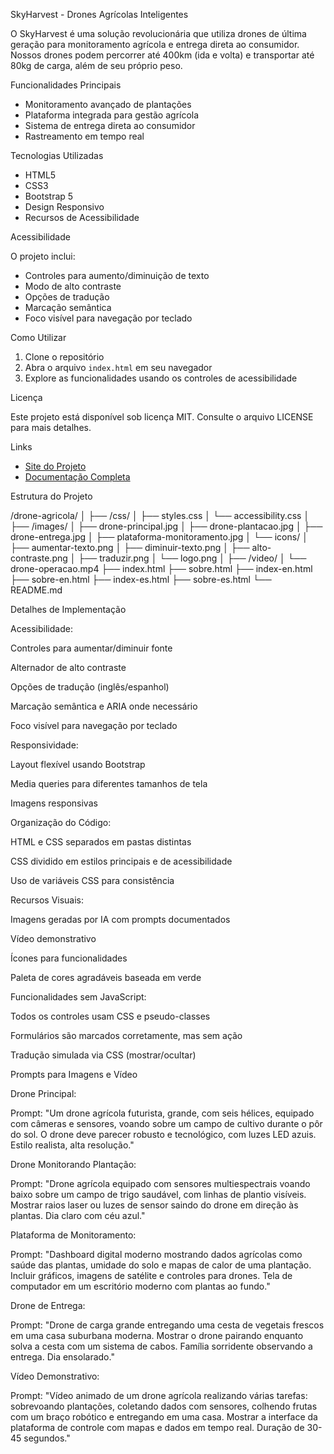 SkyHarvest - Drones Agrícolas Inteligentes

O SkyHarvest é uma solução revolucionária que utiliza drones de última geração para monitoramento agrícola e entrega direta ao consumidor. Nossos drones podem percorrer até 400km (ida e volta) e transportar até 80kg de carga, além de seu próprio peso.

Funcionalidades Principais

- Monitoramento avançado de plantações
- Plataforma integrada para gestão agrícola
- Sistema de entrega direta ao consumidor
- Rastreamento em tempo real

Tecnologias Utilizadas

- HTML5
- CSS3
- Bootstrap 5
- Design Responsivo
- Recursos de Acessibilidade

Acessibilidade

O projeto inclui:

- Controles para aumento/diminuição de texto
- Modo de alto contraste
- Opções de tradução
- Marcação semântica
- Foco visível para navegação por teclado

Como Utilizar

1. Clone o repositório
2. Abra o arquivo `index.html` em seu navegador
3. Explore as funcionalidades usando os controles de acessibilidade

Licença

Este projeto está disponível sob licença MIT. Consulte o arquivo LICENSE para mais detalhes.

Links

- [Site do Projeto](https://gleycirai.github.io/agrinho_2025/)
- [Documentação Completa](sobre.html)

Estrutura do Projeto

/drone-agricola/
│
├── /css/
│   ├── styles.css
│   └── accessibility.css
│
├── /images/
│   ├── drone-principal.jpg
│   ├── drone-plantacao.jpg
│   ├── drone-entrega.jpg
│   ├── plataforma-monitoramento.jpg
│   └── icons/
│       ├── aumentar-texto.png
│       ├── diminuir-texto.png
│       ├── alto-contraste.png
│       ├── traduzir.png
│       └── logo.png
│
├── /video/
│   └── drone-operacao.mp4
├── index.html
├── sobre.html
├── index-en.html
├── sobre-en.html
├── index-es.html
├── sobre-es.html
└── README.md

Detalhes de Implementação

Acessibilidade:

Controles para aumentar/diminuir fonte

Alternador de alto contraste

Opções de tradução (inglês/espanhol)

Marcação semântica e ARIA onde necessário

Foco visível para navegação por teclado

Responsividade:

Layout flexível usando Bootstrap

Media queries para diferentes tamanhos de tela

Imagens responsivas

Organização do Código:

HTML e CSS separados em pastas distintas

CSS dividido em estilos principais e de acessibilidade

Uso de variáveis CSS para consistência

Recursos Visuais:

Imagens geradas por IA com prompts documentados

Vídeo demonstrativo

Ícones para funcionalidades

Paleta de cores agradáveis baseada em verde

Funcionalidades sem JavaScript:

Todos os controles usam CSS e pseudo-classes

Formulários são marcados corretamente, mas sem ação

Tradução simulada via CSS (mostrar/ocultar)

Prompts para Imagens e Vídeo

Drone Principal:

Prompt: "Um drone agrícola futurista, grande, com seis hélices, equipado com câmeras e sensores, voando sobre um campo de cultivo durante o pôr do sol. O drone deve parecer robusto e tecnológico, com luzes LED azuis. Estilo realista, alta resolução."

Drone Monitorando Plantação:

Prompt: "Drone agrícola equipado com sensores multiespectrais voando baixo sobre um campo de trigo saudável, com linhas de plantio visíveis. Mostrar raios laser ou luzes de sensor saindo do drone em direção às plantas. Dia claro com céu azul."

Plataforma de Monitoramento:

Prompt: "Dashboard digital moderno mostrando dados agrícolas como saúde das plantas, umidade do solo e mapas de calor de uma plantação. Incluir gráficos, imagens de satélite e controles para drones. Tela de computador em um escritório moderno com plantas ao fundo."

Drone de Entrega:

Prompt: "Drone de carga grande entregando uma cesta de vegetais frescos em uma casa suburbana moderna. Mostrar o drone pairando enquanto solva a cesta com um sistema de cabos. Família sorridente observando a entrega. Dia ensolarado."

Vídeo Demonstrativo:

Prompt: "Vídeo animado de um drone agrícola realizando várias tarefas: sobrevoando plantações, coletando dados com sensores, colhendo frutas com um braço robótico e entregando em uma casa. Mostrar a interface da plataforma de controle com mapas e dados em tempo real. Duração de 30-45 segundos."

